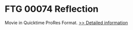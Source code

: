 # FTG 00074 Reflection
Movie in Quicktime ProRes Format.
[>> Detailed information](https://secure.shareit.com/shareit/product.html?productid=300618456&affiliateid=200057808)